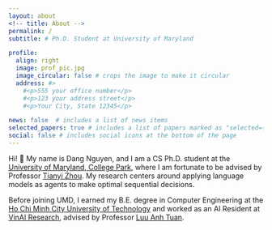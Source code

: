 ```yaml
---
layout: about
<!-- title: About -->
permalink: /
subtitle: # Ph.D. Student at University of Maryland

profile:
  align: right
  image: prof_pic.jpg
  image_circular: false # crops the image to make it circular
  address: #>
    #<p>555 your office number</p>
    #<p>123 your address street</p>
    #<p>Your City, State 12345</p>

news: false  # includes a list of news items
selected_papers: true # includes a list of papers marked as "selected={true}"
social: false # includes social icons at the bottom of the page
---
```


Hi! 👋 My name is Dang Nguyen, and I am a CS Ph.D. student at the [University of Maryland, College Park](https://www.umd.edu/), where I am fortunate to be advised by Professor [Tianyi Zhou](https://tianyizhou.github.io/). My research centers around applying language models as agents to make optimal sequential decisions.

<!-- Questions that I am currently interested in are: -->
<!-- 1. How can we enable compositional generalization in language agents? [through composable action sets, as explored in ([DynaSaur](https://arxiv.org/abs/2411.01747))].
2. How can we obtain data for agent fine-tuning in a scalable way? -->

Before joining UMD, I earned my B.E. degree in Computer Engineering at the [Ho Chi Minh City University of Technology](https://hcmut.edu.vn/) and worked as an AI Resident at [VinAI Research](https://vinai.io/), advised by Professor [Luu Anh Tuan](https://tuanluu.github.io/).